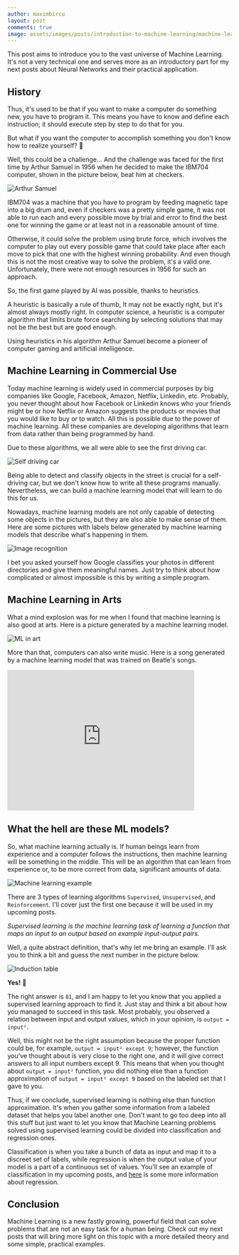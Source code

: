 ```yaml
---
author: maximbircu
layout: post
comments: true
image: assets/images/posts/introduction-to-machine-learning/machine-learning.jpg
---
```

This post aims to introduce you to the vast universe of Machine Learning. It's not a very technical one and serves more 
as an introductory part for my next posts about Neural Networks and their practical application.

## History

Thus, it's used to be that if you want to make a computer do something new, you have to program it. 
This means you have to know and define each instruction; it should execute step by step to do that for you.

But what if you want the computer to accomplish something you don't know how to realize yourself? :thinking:

Well, this could be a challenge… And the challenge was faced for the first time by Arthur Samuel in 1956 
when he decided to make the IBM704 computer, shown in the picture below, beat him at checkers.

<img alt="Arthur Samuel" src="{{ site.baseUrl }}/assets/images/posts/introduction-to-machine-learning/arthur_samuel.jpg" />

IBM704 was a machine that you have to program by feeding magnetic tape into a big drum and, even if checkers was 
a pretty simple game, it was not able to run each and every possible move by trial and error to find the best one for 
winning the game or at least not in a reasonable amount of time.


Otherwise, it could solve the problem using brute force, which involves the computer to play out every possible game 
that could take place after each move to pick that one with the highest winning probability. 
And even though this is not the most creative way to solve the problem, it's a valid one. Unfortunately, there were not
enough resources in 1956 for such an approach. 

So, the first game played by AI was possible, thanks to heuristics.

A heuristic is basically a rule of thumb, It may not be exactly right, but it's almost always mostly right. 
In computer science, a heuristic is a computer algorithm that limits brute force searching by selecting solutions 
that may not be the best but are good enough.

Using heuristics in his algorithm Arthur Samuel become a pioneer of computer gaming and artificial intelligence.

## Machine Learning in Commercial Use

Today machine learning is widely used in commercial purposes by big companies like Google, Facebook, Amazon, Netflix, 
Linkedin, etc. Probably, you never thought about how Facebook or Linkedin knows who your friends might be or how Netflix
or Amazon suggests the products or movies that you would like to buy or to watch. All this is possible due to the power
of machine learning. All these companies are developing algorithms that learn from data rather than being programmed 
by hand.

Due to these algorithms, we all were able to see the first driving car.

<img alt="Self driving car" src="{{ site.baseUrl }}/assets/images/posts/introduction-to-machine-learning/self_driving_car.jpeg" />

Being able to detect and classify objects in the street is crucial for a self-driving car, but we don't know how to 
write all these programs manually. Nevertheless, we can build a machine learning model that will learn to do this for us.

Nowadays, machine learning models are not only capable of detecting some objects in the pictures, but they are also able
to make sense of them. Here are some pictures with labels below generated by machine learning models that describe 
what's happening in them.

<img alt="Image recognition" src="{{ site.baseUrl }}/assets/images/posts/introduction-to-machine-learning/image-recognition.jpg" />

I bet you asked yourself how Google classifies your photos in different directories and give them meaningful names. 
Just try to think about how complicated or almost impossible is this by writing a simple program.

## Machine Learning in Arts

What a mind explosion was for me when I found that machine learning is also good at arts. 
Here is a picture generated by a machine learning model.

<img alt="ML in art" src="{{ site.baseUrl }}/assets/images/posts/introduction-to-machine-learning/art_2.jpeg" />

More than that, computers can also write music. Here is a song generated by a machine learning model that was trained 
on Beatle's songs.

<iframe width="420" height="315" src="http://www.youtube.com/embed/LSHZ_b05W7o" frameborder="0" allowfullscreen></iframe>

## What the hell are these ML models?

So, what machine learning actually is. If human beings learn from experience and a computer follows the instructions, 
then machine learning will be something in the middle. This will be an algorithm that can learn from experience or, to 
be more correct from data, significant amounts of data.

<img alt="Machine learning example" src="{{ site.baseUrl }}/assets/images/posts/introduction-to-machine-learning/machine-learning-example.png" />

There are 3 types of learning algorithms `Supervised`, `Unsupervised`, and `Reinforcement`. 
I'll cover just the first one because it will be used in my upcoming posts.

_Supervised learning is the machine learning task of learning a function that maps an input to an output based on example
input-output pairs._ 

Well, a quite abstract definition, that's why let me bring an example.
I'll ask you to think a bit and guess the next number in the picture below.

<img alt="Induction table" src="{{ site.baseUrl }}/assets/images/posts/introduction-to-machine-learning/induction-example.png" />

**Yes!** :tada:

The right answer is `81`, and I am happy to let you know that you applied a supervised learning approach to find it. 
Just stay and think a bit about how you managed to succeed in this task. Most probably, you observed a relation between 
input and output values, which in your opinion, is `output = input²`. 

Well, this might not be the right assumption because the proper function could be, for example, 
`output = input² except 9`; however, the function you've thought about is very close to the right one, and it will 
give correct answers to all input numbers except 9. This means that when you thought about `output = input²` function, 
you did nothing else than a function approximation of `output = input² except 9` based on the labeled set that I gave to you.

Thus, if we conclude, supervised learning is nothing else than function approximation. It's when you gather some 
information from a labeled dataset that helps you label another one. Don't want to go too deep into all this stuff but 
just want to let you know that Machine Learning problems solved using supervised learning could be divided into 
classification and regression ones.

Classification is when you take a bunch of data as input and map it to a discreet set of labels, while regression is 
when the output value of your model is a part of a continuous set of values. 
You'll see an example of classification in my upcoming posts, 
and [here](https://www.analyticsvidhya.com/blog/2015/08/comprehensive-guide-regression/) is some more information about 
regression.

## Conclusion

Machine Learning is a new fastly growing, powerful field that can solve problems that are not an easy task for a human 
being. Check out my next posts that will bring more light on this topic with a more detailed theory and some simple, 
practical examples.
